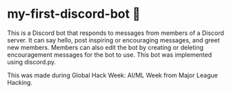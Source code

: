 # my-first-discord-bot :robot:
This is a Discord bot that responds to messages from members of a Discord server. It can say hello, post inspiring or encouraging messages, and greet new members. Members can also edit the bot by creating or deleting encouragement messages for the bot to use. This bot was implemented using discord.py.

This was made during Global Hack Week: AI/ML Week from Major League Hacking.
